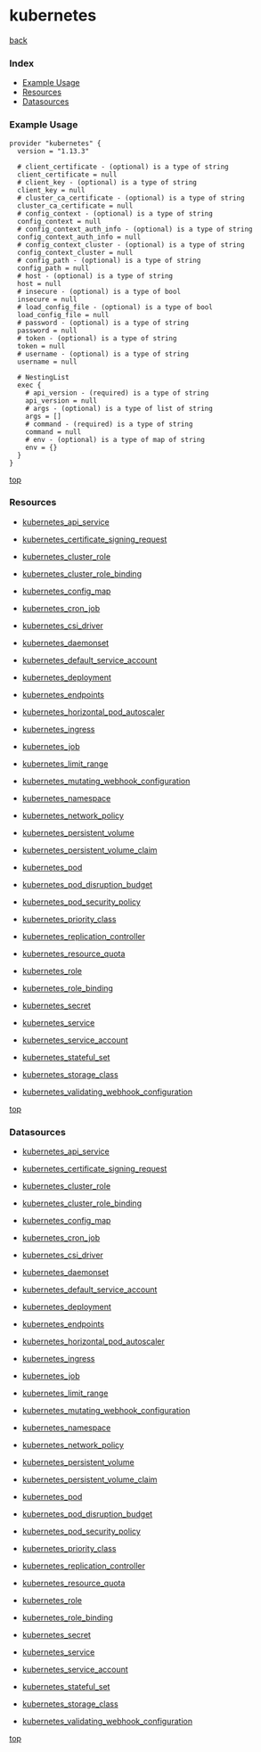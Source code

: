# kubernetes

[back](../)

### Index

- [Example Usage](#example-usage)
- [Resources](#resources)
- [Datasources](#datasources)

### Example Usage

```hcl
provider "kubernetes" {
  version = "1.13.3"

  # client_certificate - (optional) is a type of string
  client_certificate = null
  # client_key - (optional) is a type of string
  client_key = null
  # cluster_ca_certificate - (optional) is a type of string
  cluster_ca_certificate = null
  # config_context - (optional) is a type of string
  config_context = null
  # config_context_auth_info - (optional) is a type of string
  config_context_auth_info = null
  # config_context_cluster - (optional) is a type of string
  config_context_cluster = null
  # config_path - (optional) is a type of string
  config_path = null
  # host - (optional) is a type of string
  host = null
  # insecure - (optional) is a type of bool
  insecure = null
  # load_config_file - (optional) is a type of bool
  load_config_file = null
  # password - (optional) is a type of string
  password = null
  # token - (optional) is a type of string
  token = null
  # username - (optional) is a type of string
  username = null

  # NestingList
  exec {
    # api_version - (required) is a type of string
    api_version = null
    # args - (optional) is a type of list of string
    args = []
    # command - (required) is a type of string
    command = null
    # env - (optional) is a type of map of string
    env = {}
  }
}
```

[top](#index)

### Resources


- [kubernetes_api_service](./r/kubernetes_api_service.md)

- [kubernetes_certificate_signing_request](./r/kubernetes_certificate_signing_request.md)

- [kubernetes_cluster_role](./r/kubernetes_cluster_role.md)

- [kubernetes_cluster_role_binding](./r/kubernetes_cluster_role_binding.md)

- [kubernetes_config_map](./r/kubernetes_config_map.md)

- [kubernetes_cron_job](./r/kubernetes_cron_job.md)

- [kubernetes_csi_driver](./r/kubernetes_csi_driver.md)

- [kubernetes_daemonset](./r/kubernetes_daemonset.md)

- [kubernetes_default_service_account](./r/kubernetes_default_service_account.md)

- [kubernetes_deployment](./r/kubernetes_deployment.md)

- [kubernetes_endpoints](./r/kubernetes_endpoints.md)

- [kubernetes_horizontal_pod_autoscaler](./r/kubernetes_horizontal_pod_autoscaler.md)

- [kubernetes_ingress](./r/kubernetes_ingress.md)

- [kubernetes_job](./r/kubernetes_job.md)

- [kubernetes_limit_range](./r/kubernetes_limit_range.md)

- [kubernetes_mutating_webhook_configuration](./r/kubernetes_mutating_webhook_configuration.md)

- [kubernetes_namespace](./r/kubernetes_namespace.md)

- [kubernetes_network_policy](./r/kubernetes_network_policy.md)

- [kubernetes_persistent_volume](./r/kubernetes_persistent_volume.md)

- [kubernetes_persistent_volume_claim](./r/kubernetes_persistent_volume_claim.md)

- [kubernetes_pod](./r/kubernetes_pod.md)

- [kubernetes_pod_disruption_budget](./r/kubernetes_pod_disruption_budget.md)

- [kubernetes_pod_security_policy](./r/kubernetes_pod_security_policy.md)

- [kubernetes_priority_class](./r/kubernetes_priority_class.md)

- [kubernetes_replication_controller](./r/kubernetes_replication_controller.md)

- [kubernetes_resource_quota](./r/kubernetes_resource_quota.md)

- [kubernetes_role](./r/kubernetes_role.md)

- [kubernetes_role_binding](./r/kubernetes_role_binding.md)

- [kubernetes_secret](./r/kubernetes_secret.md)

- [kubernetes_service](./r/kubernetes_service.md)

- [kubernetes_service_account](./r/kubernetes_service_account.md)

- [kubernetes_stateful_set](./r/kubernetes_stateful_set.md)

- [kubernetes_storage_class](./r/kubernetes_storage_class.md)

- [kubernetes_validating_webhook_configuration](./r/kubernetes_validating_webhook_configuration.md)


[top](#index)

### Datasources


- [kubernetes_api_service](./d/kubernetes_api_service.md)

- [kubernetes_certificate_signing_request](./d/kubernetes_certificate_signing_request.md)

- [kubernetes_cluster_role](./d/kubernetes_cluster_role.md)

- [kubernetes_cluster_role_binding](./d/kubernetes_cluster_role_binding.md)

- [kubernetes_config_map](./d/kubernetes_config_map.md)

- [kubernetes_cron_job](./d/kubernetes_cron_job.md)

- [kubernetes_csi_driver](./d/kubernetes_csi_driver.md)

- [kubernetes_daemonset](./d/kubernetes_daemonset.md)

- [kubernetes_default_service_account](./d/kubernetes_default_service_account.md)

- [kubernetes_deployment](./d/kubernetes_deployment.md)

- [kubernetes_endpoints](./d/kubernetes_endpoints.md)

- [kubernetes_horizontal_pod_autoscaler](./d/kubernetes_horizontal_pod_autoscaler.md)

- [kubernetes_ingress](./d/kubernetes_ingress.md)

- [kubernetes_job](./d/kubernetes_job.md)

- [kubernetes_limit_range](./d/kubernetes_limit_range.md)

- [kubernetes_mutating_webhook_configuration](./d/kubernetes_mutating_webhook_configuration.md)

- [kubernetes_namespace](./d/kubernetes_namespace.md)

- [kubernetes_network_policy](./d/kubernetes_network_policy.md)

- [kubernetes_persistent_volume](./d/kubernetes_persistent_volume.md)

- [kubernetes_persistent_volume_claim](./d/kubernetes_persistent_volume_claim.md)

- [kubernetes_pod](./d/kubernetes_pod.md)

- [kubernetes_pod_disruption_budget](./d/kubernetes_pod_disruption_budget.md)

- [kubernetes_pod_security_policy](./d/kubernetes_pod_security_policy.md)

- [kubernetes_priority_class](./d/kubernetes_priority_class.md)

- [kubernetes_replication_controller](./d/kubernetes_replication_controller.md)

- [kubernetes_resource_quota](./d/kubernetes_resource_quota.md)

- [kubernetes_role](./d/kubernetes_role.md)

- [kubernetes_role_binding](./d/kubernetes_role_binding.md)

- [kubernetes_secret](./d/kubernetes_secret.md)

- [kubernetes_service](./d/kubernetes_service.md)

- [kubernetes_service_account](./d/kubernetes_service_account.md)

- [kubernetes_stateful_set](./d/kubernetes_stateful_set.md)

- [kubernetes_storage_class](./d/kubernetes_storage_class.md)

- [kubernetes_validating_webhook_configuration](./d/kubernetes_validating_webhook_configuration.md)


[top](#index)
